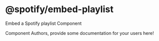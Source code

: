 @spotify/embed-playlist
===============================================
Embed a Spotify playlist Component

Component Authors, provide some documentation for your users here!